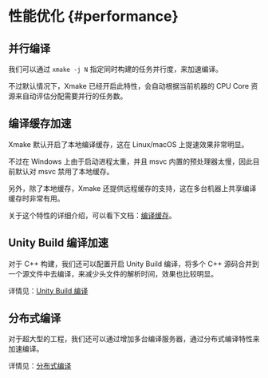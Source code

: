 # 性能优化 {#performance}

## 并行编译

我们可以通过 `xmake -j N` 指定同时构建的任务并行度，来加速编译。

不过默认情况下，Xmake 已经开启此特性，会自动根据当前机器的 CPU Core 资源来自动评估分配需要并行的任务数。

## 编译缓存加速

Xmake 默认开启了本地编译缓存，这在 Linux/macOS 上提速效果非常明显。

不过在 Windows 上由于启动进程太重，并且 msvc 内置的预处理器太慢，因此目前默认对 msvc 禁用了本地缓存。

另外，除了本地缓存，Xmake 还提供远程缓存的支持，这在多台机器上共享编译缓存时非常有用。

关于这个特性的详细介绍，可以看下文档：[编译缓存](/zh/guide/extras/build-cache)。

## Unity Build 编译加速

对于 C++ 构建，我们还可以配置开启 Unity Build 编译，将多个 C++ 源码合并到一个源文件中去编译，来减少头文件的解析时间，效果也比较明显。

详情见：[Unity Build 编译](/zh/guide/extras/unity-build)

## 分布式编译

对于超大型的工程，我们还可以通过增加多台编译服务器，通过分布式编译特性来加速编译。

详情见：[分布式编译](/zh/guide/extras/distributed-compilation)

